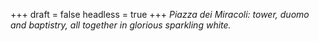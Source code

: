 
+++
draft = false
headless = true
+++
_Piazza dei Miracoli: tower, duomo and baptistry, all together in glorious sparkling white._
